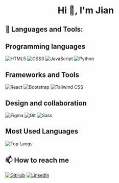 <h1 align="center">Hi 👋, I'm Jian</h1>

## 🚀 Languages and Tools:

## Programming languages
![HTML5](https://img.shields.io/badge/-HTML5-E34F26?style=flat-square&logo=html5&logoColor=white)
![CSS3](https://img.shields.io/badge/-CSS3-1572B6?style=flat-square&logo=css3)
![JavaScript](https://img.shields.io/badge/-JavaScript-F7DF1E?style=flat-square&logo=javascript&logoColor=black)
![Python](https://img.shields.io/badge/-Python-3776AB?style=flat-square&logo=python&logoColor=white)

## Frameworks and Tools
![React](https://img.shields.io/badge/-React-61DAFB?style=flat-square&logo=react&logoColor=black)
![Bootstrap](https://img.shields.io/badge/-Bootstrap-563D7C?style=flat-square&logo=bootstrap)
![Tailwind CSS](https://img.shields.io/badge/-TailwindCSS-38B2AC?style=flat-square&logo=tailwind-css&logoColor=white)

## Design and collaboration
![Figma](https://img.shields.io/badge/-Figma-F24E1E?style=flat-square&logo=figma&logoColor=white)
![Git](https://img.shields.io/badge/-Git-F05032?style=flat-square&logo=git&logoColor=white)
![Sass](https://img.shields.io/badge/-Sass-CC6699?style=flat-square&logo=sass&logoColor=white)

## Most Used Languages
![Top Langs](https://github-readme-stats.vercel.app/api/top-langs/?username=idfc-jian&layout=compact)


## 📫 How to reach me

[![GitHub](https://img.shields.io/badge/GitHub-Profile-181717?style=flat-square&logo=github)](https://github.com/idfc-jian)
[![LinkedIn](https://img.shields.io/badge/LinkedIn-Profile-blue?style=flat-square&logo=linkedin)](https://linkedin.com/in/jianbetancourt)
